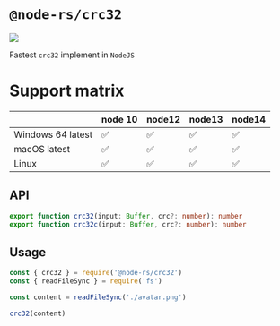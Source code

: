 # `@node-rs/crc32`

![](https://github.com/Brooooooklyn/node-rs/workflows/CI/badge.svg)

Fastest `crc32` implement in `NodeJS`

# Support matrix

|                   | node 10 | node12 | node13 | node14 |
| ----------------- | ------- | ------ | ------ | ------ |
| Windows 64 latest | ✅      | ✅     | ✅     | ✅     |
| macOS latest      | ✅      | ✅     | ✅     | ✅     |
| Linux             | ✅      | ✅     | ✅     | ✅     |

## API

```ts
export function crc32(input: Buffer, crc?: number): number
export function crc32c(input: Buffer, crc?: number): number
```

## Usage

```ts
const { crc32 } = require('@node-rs/crc32')
const { readFileSync } = require('fs')

const content = readFileSync('./avatar.png')

crc32(content)
```
